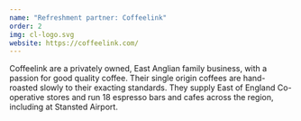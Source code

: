 ```yaml
---
name: "Refreshment partner: Coffeelink"
order: 2
img: cl-logo.svg
website: https://coffeelink.com/
---
```


Coffeelink are a privately owned, East Anglian family business, with a passion for good quality coffee. Their single origin coffees are hand-roasted slowly to their exacting standards. They supply East of England Co-operative stores and run 18 espresso bars and cafes across the region, including at Stansted Airport.
